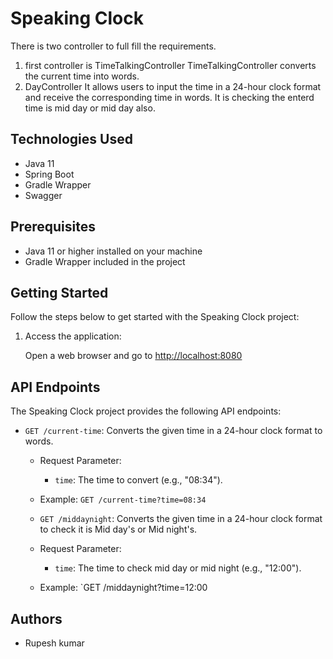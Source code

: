 # Speaking Clock
There is two controller to full fill the requirements.
1. first controller is TimeTalkingController
	TimeTalkingController converts the current time into words. 
2. DayController
	It allows users to input the time in a 24-hour clock format and receive the corresponding time in words.
	It is checking the enterd time is mid day or mid day also.

## Technologies Used

- Java 11
- Spring Boot
- Gradle Wrapper
- Swagger

## Prerequisites

- Java 11 or higher installed on your machine
- Gradle Wrapper included in the project

## Getting Started

Follow the steps below to get started with the Speaking Clock project:

1. Access the application:

   Open a web browser and go to [http://localhost:8080](http://localhost:8080)

## API Endpoints

The Speaking Clock project provides the following API endpoints:

- `GET /current-time`: Converts the given time in a 24-hour clock format to words.
  - Request Parameter:
    - `time`: The time to convert (e.g., "08:34").
  - Example: `GET /current-time?time=08:34`
  
 
  - `GET /middaynight`: Converts the given time in a 24-hour clock format to check it is Mid day's or Mid night's.
  - Request Parameter:
    - `time`: The time to check mid day or mid night (e.g., "12:00").
  - Example: `GET /middaynight?time=12:00
    

## Authors

- Rupesh kumar